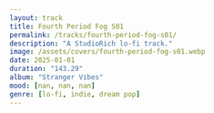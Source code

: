 ```yaml
---
layout: track
title: Fourth Period Fog S01
permalink: /tracks/fourth-period-fog-s01/
description: "A StudioRich lo-fi track."
image: /assets/covers/fourth-period-fog-s01.webp
date: 2025-01-01
duration: "143.29"
album: "Stranger Vibes"
mood: [nan, nan, nan]
genre: [lo-fi, indie, dream pop]
---
```

